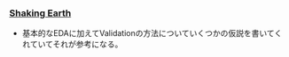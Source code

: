 ### [Shaking Earth](https://www.kaggle.com/allunia/shaking-earth)
- 基本的なEDAに加えてValidationの方法についていくつかの仮説を書いてくれていてそれが参考になる。
